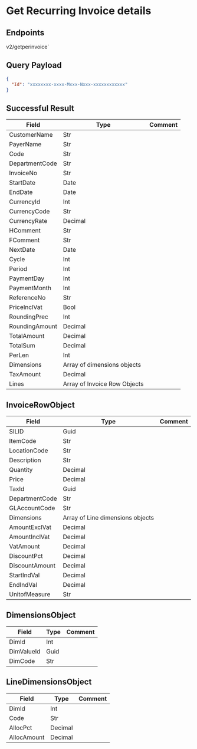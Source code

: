 # Get Recurring Invoice details

## Endpoints

<!--@include: @/dist/md/api_url.md-->v2/getperinvoice`

## Query Payload

```json
{    
  "Id": "xxxxxxxx-xxxx-Mxxx-Nxxx-xxxxxxxxxxxx"
}
```

## Successful Result

|Field|Type|Comment|
|-----|----|-------|
|CustomerName|Str||
|PayerName|Str||	
|Code|Str||
|DepartmentCode|Str	
|InvoiceNo|Str||	
|StartDate|Date||
|EndDate|Date||
|CurrencyId|Int||	
|CurrencyCode|Str||	
|CurrencyRate|Decimal||	
|HComment|Str||
|FComment|Str||	
|NextDate|Date||	
|Cycle|Int||
|Period|Int||
|PaymentDay|Int||	
|PaymentMonth|Int||	
|ReferenceNo|Str||
|PriceInclVat|Bool||
|RoundingPrec|Int||	
|RoundingAmount|Decimal||	
|TotalAmount|Decimal||	
|TotalSum|Decimal||	
|PerLen|Int||	
|Dimensions|Array of dimensions objects||	
|TaxAmount|Decimal||
|Lines|Array of Invoice Row Objects||

## InvoiceRowObject

|Field|Type|Comment|
|-----|----|-------|
|SILID|Guid||
|ItemCode|Str||	
|LocationCode|Str||	
|Description|Str||	
|Quantity|Decimal||	
|Price|Decimal||	
|TaxId|Guid||	
|DepartmentCode|Str||	
|GLAccountCode|Str||
|Dimensions|Array of Line dimensions objects||	
|AmountExclVat|Decimal||	
|AmountInclVat|Decimal||	
|VatAmount|Decimal||	
|DiscountPct|Decimal||	
|DiscountAmount|Decimal||	
|StartIndVal|Decimal||	
|EndIndVal|Decimal||
|UnitofMeasure|Str||

## DimensionsObject

|Field|Type|Comment|
|-----|----|-------|
|DimId|Int||
|DimValueId|Guid||	
|DimCode|Str||

## LineDimensionsObject

|Field|Type|Comment|
|-----|----|-------|
|DimId|Int||	
|Code|Str||	
|AllocPct|Decimal||	
|AllocAmount|Decimal||